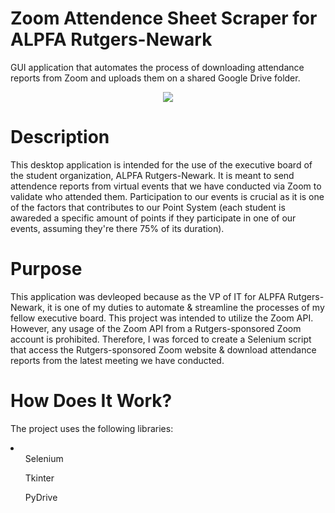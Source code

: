 # Zoom Attendence Sheet Scraper for ALPFA Rutgers-Newark
GUI application that automates the process of downloading attendance reports from Zoom and uploads them on a shared Google Drive folder.



<p align="center">
<img src="https://i.imgur.com/SnCOGna.png">
</p>

# Description
This desktop application is intended for the use of the executive board of the student organization, ALPFA Rutgers-Newark. It is meant to send attendence reports from virtual events that we have conducted via Zoom to validate who attended them. Participation to our events is crucial as it is one of the factors that contributes to our Point System (each student is awareded a specific amount of points if they participate in one of our events, assuming they're there 75% of its duration).

# Purpose
This application was devleoped because as the VP of IT for ALPFA Rutgers-Newark, it is one of my duties to automate & streamline the processes of my fellow executive board. This project was intended to utilize the Zoom API. However, any usage of the Zoom API from a Rutgers-sponsored Zoom account is prohibited. Therefore, I was forced to create a Selenium script that access the Rutgers-sponsored Zoom website & download attendance reports from the latest meeting we have conducted.

# How Does It Work?
The project uses the following libraries:
<li>
  <ul>Selenium</ul>
  <ul>Tkinter</ul>
  <ul>PyDrive</uL>
